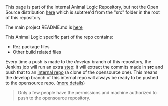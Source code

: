 This page is part of the internal Animal Logic Repository, but not the Open Source distribution [here](https://github.com/AnimalLogic/AL_USDMay)  which is subtree'd from the "src" folder in the root of this repository.

The main project README.md is [here](src/README.md)

This Animal Logic specific part of the repo contains:
+ Rez package files
+ Other build related files

Every time a push is made to the _develop_ branch of this repository, the Jenkins job will run an extra [step](https://github.al.com.au/rnd/AL_USDMaya/blob/develop/Jenkinsfile#L48): it will extract the commits made in **src** and push that to an [internal repo](https://github.al.com.au/rnd/AL_USDMaya_oss_ready.git) (a clone of the opensource one). This means the develop branch of this internal repo will always be ready to be pushed to the opensource repo.
([more details](https://github.al.com.au/rnd/AL_USDMaya/wiki/Synchronizing-with-the-open-source-project))

> Only a few people have the permissions and machine authorized to push to the opensource repository.
